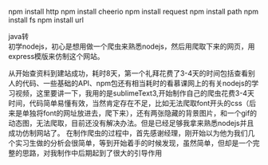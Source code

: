 npm install http
npm install cheerio 
npm install request
npm install path
npm install fs 
npm install url


java转  
    初学nodejs，初心是想用做一个爬虫来熟悉nodejs，然后用爬取下来的网页，用express模版来仿制这个网站。

从开始查资料到建站成功，耗时8天，第一个礼拜花费了3-4天的时间包括查看别人的代码、一些基础的API、npm包还有相当耗时的看慕课网上的有关nodejs的学习视频，这里要讲一下，我用的是sublimeText3,开始制作自己的爬虫花费3-4天时间，代码简单易懂有效，当然肯定存在不足，比如无法爬取font开头的css（后来是单独将font的网址放进去，爬下来），还有两张隐藏的背景图片，和一个gif的动态图，无法爬取，目前还没有解决办法。但是已经足够我拿来熟悉nodejs并且成功仿制网站了。
    在制作爬虫的过程中，首先感谢经理，刚开始以为他为我们几个实习生做的分析会很简单，等到开始着手的时候发现，虽然简单，但却是一个完整的思路，对我制作中后期起到了很大的引导作用


